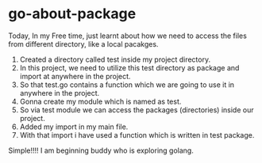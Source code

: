 # go-about-package
Today, In my Free time, just learnt about how we need to access the files from different directory, like a local pacakges.

1. Created a directory called test inside my project directory.
2. In this project, we need to utilize this test directory as package and import at anywhere in the project.
3. So that test.go contains a function which we are going to use it in anywhere in the project.
4. Gonna create my module which is named as test.
5. So via test module we can access the packages (directories) inside our project.
6. Added my import in my main file.
7. With that import i have used a function which is written in test package.

Simple!!!! I am beginning buddy who is exploring golang.
